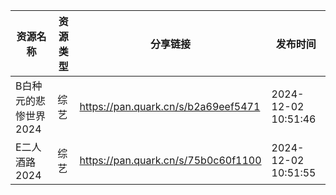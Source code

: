 | 资源名称          | 资源类型 | 分享链接                                | 发布时间                |
| ------------- | ---- | ----------------------------------- | ------------------- |
| B白种元的悲惨世界2024 | 综艺   | https://pan.quark.cn/s/b2a69eef5471 | 2024-12-02 10:51:46 |
| E二人酒路2024     | 综艺   | https://pan.quark.cn/s/75b0c60f1100 | 2024-12-02 10:51:55 |
